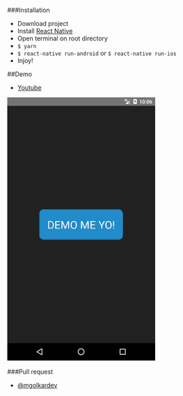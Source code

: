 ###Installation

- Download project
- Install [React Native](https://facebook.github.io/react-native/docs/getting-started)
- Open terminal on root directory
- `$ yarn`
- `$ react-native run-android` or `$ react-native run-ios`
- Injoy!

##Demo
- [Youtube](https://youtu.be/IIzpyxn46ac)

![](https://github.com/mgolkardev/react-native-animation/blob/master/demo.gif)

###Pull request
- [@mgolkardev](https://github.com/mgolkardev)
